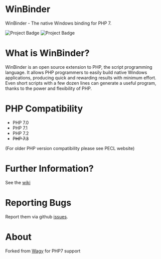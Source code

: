 WinBinder
=========
WinBinder - The native Windows binding for PHP 7.

<img src="https://ci.appveyor.com/api/projects/status/github/crispy-computing-machine/Winbinder?svg=true&branch=master&passingText=Master Build Passing" alt="Project Badge">
<img src="https://ci.appveyor.com/api/projects/status/github/crispy-computing-machine/Winbinder?svg=true&branch=develop&passingText=Develop Build Passing" alt="Project Badge">

What is WinBinder?
==================

WinBinder is an open source extension to PHP, the script programming language. It allows PHP programmers to easily build native Windows applications, producing quick and rewarding results with minimum effort. Even short scripts with a few dozen lines can generate a useful program, thanks to the power and flexibility of PHP.

PHP Compatibility
========================================================
  - PHP 7.0
  - PHP 7.1
  - PHP 7.2
  - ~~PHP 7.3~~
  
(For older PHP version compatibility please see PECL website)

Further Information?
=================================

See the [wiki](https://github.com/crispy-computing-machine/Winbinder/wiki)

Reporting Bugs
========================

Report them via github [issues](https://github.com/crispy-computing-machine/Winbinder/issues).

About
========================
Forked from [Wagy](https://github.com/wagy/WinBinder) for PHP7 support